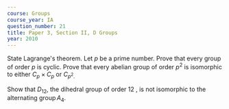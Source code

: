 ```yaml
---
course: Groups
course_year: IA
question_number: 21
title: Paper 3, Section II, D Groups
year: 2010
---
```




State Lagrange's theorem. Let $p$ be a prime number. Prove that every group of order $p$ is cyclic. Prove that every abelian group of order $p^{2}$ is isomorphic to either $C_{p} \times C_{p}$ or $C_{p^{2} \text {. }}$

Show that $D_{12}$, the dihedral group of order 12 , is not isomorphic to the alternating $\operatorname{group} A_{4}$.